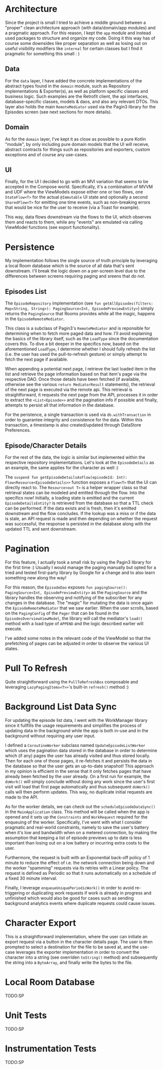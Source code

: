 # Architecture
Since the project is small I tried to achieve a middle ground between a "proper" clean architecture approach (with data/domain/app modules) and a pragmatic approach.
For this reason, I kept the `app` module and instead used packages to structure and organize my code. Doing it this way has of course some downsides like proper separation as well as 
losing out on useful visibility modifiers like `internal` for certain classes but I find it pragmatic for something this small : )

## Data
For the `data` layer, I have added the concrete implementations of the abstract types found in the `domain` module, such as Repository implementations & Exporter(s), as well as platform specific classes and business logic. Such examples are the Retrofit client, the api interfaces, database-specific classes, models & daos, and also any relevant DTOs. This layer also holds the main `RemoteMediator` used via the Pagin3 library for the Episodes screen (see next sections for more details).

## Domain
As for the `domain` layer, I've kept it as close as possible to a pure Kotlin "module", by only including pure domain models that the UI will receive, abstract contracts for things such as repositories and exporters, custom exceptions and of course any use-cases.

## UI
Finally, for the UI I decided to go with an MVI variation that seems to be accepted in the Compose world. Specifically, it's a combination of MVVM and UDF where the ViewModels expose either one or two flows, one `StateFlow<T>` for the actual `@Immutable` UI state and optionally a second `SharedFlow<T>` for emitting one time events, such as non-breaking errors that would be nice for the user to receive (via a Toast for example).

This way, data flows downstream via the flows to the UI, which observes them and reacts to them, while any "events" are emulated via calling ViewModel functions (see export functionality).

# Persistence
My implementation follows the single source of truth principle by leveraging a local Room database which is the source of all data that's sent downstream. I'll break the logic down on a per-screen level due to the differences between screens requiring paging and sreens that do not.

## Episodes List
The `EpisodeRepository` implementation (see `fun getAllEpisodes(filters: Map<String, String>): PagingSource<Int, EpisodePreviewEntity>`) simply returns the `PagingSource` that Rooms provides while all the magic, happens in the `EpisodeRemoteMediator`. 

This class is a subclass of Pagin3's `RemoteMediator` and is reponsible for determining when to fetch more paged data and how. I'll avoid explaining the basics of the library itself, such as the `LoadType` since the documentation covers this. To dive a bit deeper in the specifics now, based on the aforementioned `LoadType`, I determine whether I should fully refresh the list (i.e. the user has used the pull-to-refresh gesture) or simply attempt to fetch the next page if available.

When appending a potential next page, I retrieve the last loaded item in the list and retrieve the page information based on that item's page via the respective DAO. Once those details have been fetched (if available, otherwise see the various `return MediatorResult` statements), the retrieval of the next page is executed via the remote api. This retrieval is straightforward, it requests the next page from the API, processes it in order to extract the `<List<Episode>>` and the pagination info if possible and finally, attempts to persist all that information in the database.

For the peristence, a single transaction is used via `db.withTransaction` in order to guarantee integrity and consistence for the data. Within this transaction, a timestamp is also created/updated through DataStore Preferences.

## Episode/Character Details

For the rest of the data, the logic is similar but implemented within the respective repository implementations. Let's look at the `EpisodeDetails` as an example, the same applies for the character as well :)

The `suspend fun getEpisodeDetailsAsFlow(episodeId: Int): Flow<Resource<EpisodeDetails>>` function exposes a `Flow<T>` that the UI can directly react to. The `Resource<out T>` is a helper wrapper class so that retrieval states can be modeled and emitted through the flow. Into the specifics now! Initially, a loading state is emitted and the current `EpisodeDetailsEntity?` is retrieved from the database so that a TTL check can be performed. If the data exists and is fresh, then it's emitted downstream and the flow concludes. If the lookup was a miss or if the data is stale, an API request is made and then depending on whether the request was successful, the response is persisted in the database along with the updated TTL and sent downstream.

# Pagination
For this feature, I actually took a small risk by using the Pagin3 library for the first time :) Usually I would manage the paging manually but opted for a tried and tested first-party library by Google for a change and to also learn something new along the way!

For this reason, the `EpisodeDao` exposes `fun pagingSource(): PagingSource<Int, EpisodePreviewEntity>` as the `PagingSource` and the library handles the observing and notifying of the subscriber for any changes in the database. The "magic" for mutating the data is once again the `EpisodeRemoteMediator` that we saw earlier. When the user scrolls, based on the `PagingConfig` of the `Pager` that can be found in the `EpisodesOverviewViewModel`, the library will call the mediator's `load()` method with a load type of `APPEND` and the logic described earlier will execute.

I've added some notes in the relevant code of the ViewModel so that the prefetching of pages can be adjusted in order to observe the various UI states.

# Pull To Refresh
Quite straightforward using the `PullToRefreshBox` composable and leveraging `LazyPagingItems<T>>`'s built-in `refresh()` method :)

# Background List Data Sync
For updating the episode list data, I went with the WorkManager library since it fullfills the usage requirements and simplifies the process of updating data in the background while the app is both in-use and in the background without requiring any user input. 

I defined a `CoroutineWorker` subclass named `UpdateEpisodeListWorker` which uses the pagination data stored in the database in order to determine which (if any) pages the user has already visited and thus stored locally. Then for each one of those pages, it re-fetches it and persists the data in the database so that the user gets an up-to-date snapshot! This approach in my opinion is efficient in the sense that it only fetches pages that have already been fetched by the user already. On a first run for example, the `doWork()` will simply conclude without doing any work since the user's first visit will load that first page automatically and thus subsequent `doWork()` calls will then perform updates. This way, no duplicate initial requests are made to the API.

As for the worker details, we can check out the `scheduleEpisodeDataSync()` in the `MainApplication` class. This method will be called when the app is opened and it sets up the `Constraints` and `WorkRequest` required for the enqueuing of the worker. Specifically, I've went with what I consider pragmatic and real-world constraints, namely to save the user's battery when it's low and bandwidth when on a metered connection, by making the assumption that keeping a list of episode previews up to date is less important than losing out on a low battery or incurring extra costs to the user.

Furthermore, the request is built with an Exponential back-off policy of 1 minute to reduce the effect of i.e. the network connection being down and the worker "spamming" requests via its retries with a Linear policy. The request is defined as Periodic so that it runs automatically on a schedule of a fixed 30 minute interval.

Finally, I leverage `enqueueUniquePeriodicWork()` in order to avoid re-triggering or duplicating work requests if work is already in progress and unfinished which would also be good for cases such as sending background analytics events where duplicate requests could cause issues.

# Character Export
This is a straightforward implementation, where the user can initiate an export request via a button in the character details page. The user is then prompted to select a destination for the file to be saved at, and the use-case leverages the exporter implementation in order to convert the character into a string (see overriden `toString()` method) and subsequently the string into a `ByteArray`, and finally write the bytes to the file.

# Local Room Database
TODO:SP
# Unit Tests
TODO:SP
# Instrumentation Tests
TODO:SP
